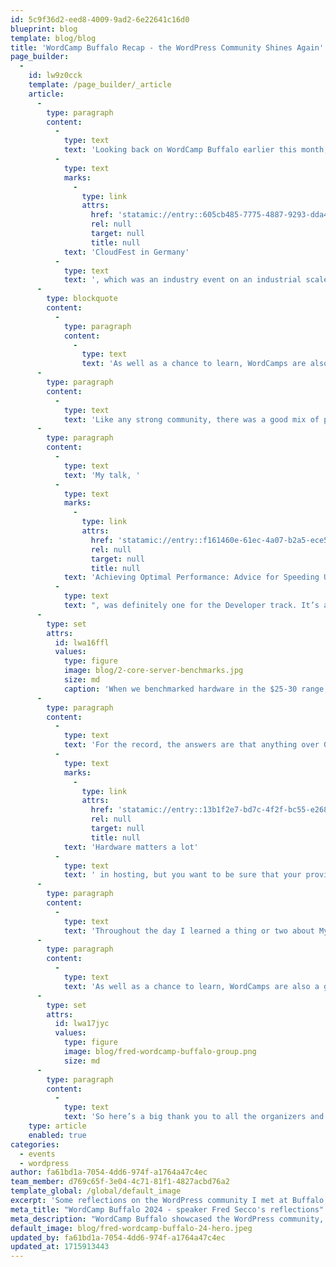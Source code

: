 ```yaml
---
id: 5c9f36d2-eed8-4009-9ad2-6e22641c16d0
blueprint: blog
template: blog/blog
title: 'WordCamp Buffalo Recap - the WordPress Community Shines Again'
page_builder:
  -
    id: lw9z0cck
    template: /page_builder/_article
    article:
      -
        type: paragraph
        content:
          -
            type: text
            text: 'Looking back on WordCamp Buffalo earlier this month, the thing that stands out to me is the closeness of the community that the conference brought together. A few weeks earlier I’d been one of thousands of people at '
          -
            type: text
            marks:
              -
                type: link
                attrs:
                  href: 'statamic://entry::605cb485-7775-4887-9293-dda449bf596a'
                  rel: null
                  target: null
                  title: null
            text: 'CloudFest in Germany'
          -
            type: text
            text: ', which was an industry event on an industrial scale. Being one of the hundred or so people at Ken-Ton Commons on May 4 reminded me that WordPress runs on the dedication and enthusiasm of its users. They’re a great bunch of people, and they were quick to welcome me to my first ever WordCamp (and hopefully not my last one).'
      -
        type: blockquote
        content:
          -
            type: paragraph
            content:
              -
                type: text
                text: 'As well as a chance to learn, WordCamps are also a great place to meet people.'
      -
        type: paragraph
        content:
          -
            type: text
            text: 'Like any strong community, there was a good mix of people there too. In the Site Builders & Developers track, where I spent most of my day, you’d find cybersecurity techs and even core contributors to WordPress itself. Meanwhile, the Content Creators & Marketers track attracted people with more of a business background, or who were there because they’ve built websites to support independent projects. Everyone was welcome, and the talk schedule catered to a big range of interests and levels of expertise.'
      -
        type: paragraph
        content:
          -
            type: text
            text: 'My talk, '
          -
            type: text
            marks:
              -
                type: link
                attrs:
                  href: 'statamic://entry::f161460e-61ec-4a07-b2a5-ece572f4617f'
                  rel: null
                  target: null
                  title: null
            text: 'Achieving Optimal Performance: Advice for Speeding Up, and Scaling Up, WordPress'
          -
            type: text
            text: ", was definitely one for the Developer track. It’s always a good sign when you see people taking notes while you’re presenting! The discussion afterwards threw a few interesting questions my way - about everything from time-to-first-byte (TTFB) targets to why AWS rate-limits some of its hardware.\_"
      -
        type: set
        attrs:
          id: lwa16ffl
          values:
            type: figure
            image: blog/2-core-server-benchmarks.jpg
            size: md
            caption: 'When we benchmarked hardware in the $25-30 range, AWS’s T3a.medium suffered from intentional rate-limiting'
      -
        type: paragraph
        content:
          -
            type: text
            text: 'For the record, the answers are that anything over 0.5s is considered to be a slow TTFB, and that AWS throttles its hardware so that its cheaper services don’t perform as well as more expensive ones. '
          -
            type: text
            marks:
              -
                type: link
                attrs:
                  href: 'statamic://entry::13b1f2e7-bd7c-4f2f-bc55-e2687c64c401'
                  rel: null
                  target: null
                  title: null
            text: 'Hardware matters a lot'
          -
            type: text
            text: ' in hosting, but you want to be sure that your provider isn’t holding anything back. In the next few weeks we will write up some of the other tips and info that I shared, so keep your eye on this blog.'
      -
        type: paragraph
        content:
          -
            type: text
            text: 'Throughout the day I learned a thing or two about MySQL database optimization, from a talk that paired nicely with mine, and about the Interactivity API and custom blocks. It was interesting to see that the API enables a more app-like experience. The Block Editor isn’t exactly everyone’s favorite thing, but this sort of capability makes it more appealing. The more you learn about Wordpress, the fewer limitations there are.'
      -
        type: paragraph
        content:
          -
            type: text
            text: 'As well as a chance to learn, WordCamps are also a great place to meet people. Here are a few of us being outshone by another of the day’s presenters, Christopher Ross:'
      -
        type: set
        attrs:
          id: lwa17jyc
          values:
            type: figure
            image: blog/fred-wordcamp-buffalo-group.png
            size: md
      -
        type: paragraph
        content:
          -
            type: text
            text: 'So here’s a big thank you to all the organizers and volunteers behind WordCamp Buffalo. I really enjoyed the chance to join a friendly community and share a few lessons from the world of hosting. And I hope I’ll see you all again soon.'
    type: article
    enabled: true
categories:
  - events
  - wordpress
author: fa61bd1a-7054-4dd6-974f-a1764a47c4ec
team_member: d769c65f-3e04-4c71-81f1-4827acbd76a2
template_global: /global/default_image
excerpt: 'Some reflections on the WordPress community I met at Buffalo, NY, and our never-ending mission to spread the word about WP performance.'
meta_title: "WordCamp Buffalo 2024 - speaker Fred Secco's reflections"
meta_description: "WordCamp Buffalo showcased the WordPress community, heard about WordPress performance from Webslice's Fred Secco, and shared other WordPress lessons."
default_image: blog/fred-wordcamp-buffalo-24-hero.jpeg
updated_by: fa61bd1a-7054-4dd6-974f-a1764a47c4ec
updated_at: 1715913443
---
```

